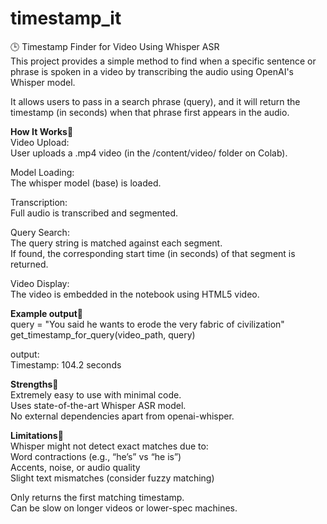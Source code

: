 ﻿# timestamp_it
🕒 Timestamp Finder for Video Using Whisper ASR  
This project provides a simple method to find when a specific sentence or phrase is spoken in a video by transcribing the audio using OpenAI's Whisper model.  

It allows users to pass in a search phrase (query), and it will return the timestamp (in seconds) when that phrase first appears in the audio.  


**How It Works📌**  
Video Upload:  
User uploads a .mp4 video (in the /content/video/ folder on Colab).  

Model Loading:  
The whisper model (base) is loaded.  

Transcription:  
Full audio is transcribed and segmented.  

Query Search:  
The query string is matched against each segment.  
If found, the corresponding start time (in seconds) of that segment is returned.  

Video Display:  
The video is embedded in the notebook using HTML5 video.  


**Example output📌**   
query = "You said he wants to erode the very fabric of civilization"  
get_timestamp_for_query(video_path, query)  

output:  
Timestamp: 104.2 seconds  



**Strengths📌**  
Extremely easy to use with minimal code.  
Uses state-of-the-art Whisper ASR model.  
No external dependencies apart from openai-whisper.  





**Limitations📌**  
Whisper might not detect exact matches due to:  
  Word contractions (e.g., “he’s” vs “he is”)  
  Accents, noise, or audio quality  
  Slight text mismatches (consider fuzzy matching) 

Only returns the first matching timestamp.  
Can be slow on longer videos or lower-spec machines.  

